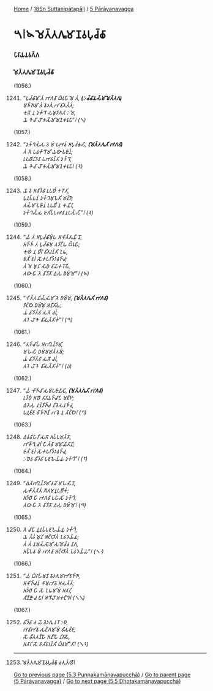 
[Home](/) / [18Sn Suttanipātapāḷi](/tipitaka/18Sn.md) / [5 Pārāyanavagga](/tipitaka/18Sn/5.md)

# 𑁫𑁇𑁪 𑀫𑁂𑀢𑁆𑀢𑀕𑀽𑀫𑀸𑀡𑀯𑀧𑀼𑀘𑁆𑀙𑀸

### 𑀧𑀸𑀭𑀸𑀬𑀦𑀯𑀕𑁆𑀕

### 𑀫𑁂𑀢𑁆𑀢𑀕𑀽𑀫𑀸𑀡𑀯𑀧𑀼𑀘𑁆𑀙𑀸

(1056.)

1241. _“𑀧𑀼𑀘𑁆𑀙𑀸𑀫𑀺 𑀢𑀁 𑀪𑀕𑀯𑀸 𑀩𑁆𑀭𑀽𑀳𑀺 𑀫𑁂 𑀢𑀁, __(𑀇𑀘𑁆𑀘𑀸𑀬𑀲𑁆𑀫𑀸 𑀫𑁂𑀢𑁆𑀢𑀕𑀽)___  
_𑀫𑀜𑁆𑀜𑀸𑀫𑀺 𑀢𑀁 𑀯𑁂𑀤𑀕𑀼𑀁 𑀪𑀸𑀯𑀺𑀢𑀢𑁆𑀢𑀁;_  
_𑀓𑀼𑀢𑁄 𑀦𑀼 𑀤𑀼𑀓𑁆𑀔𑀸 𑀲𑀫𑀼𑀤𑀸𑀕𑀢𑀸 𑀇𑀫𑁂,_  
_𑀬𑁂 𑀓𑁂𑀘𑀺 𑀮𑁄𑀓𑀲𑁆𑀫𑀺𑀫𑀦𑁂𑀓𑀭𑀽𑀧𑀸”𑁇 (𑁧)_  


(1057.)

1242. _“𑀤𑀼𑀓𑁆𑀔𑀲𑁆𑀲 𑀯𑁂 𑀫𑀁 𑀧𑀪𑀯𑀁 𑀅𑀧𑀼𑀘𑁆𑀙𑀲𑀺, __(𑀫𑁂𑀢𑁆𑀢𑀕𑀽𑀢𑀺 𑀪𑀕𑀯𑀸)___  
_𑀢𑀁 𑀢𑁂 𑀧𑀯𑀓𑁆𑀔𑀸𑀫𑀺 𑀬𑀣𑀸 𑀧𑀚𑀸𑀦𑀁;_  
_𑀉𑀧𑀥𑀺𑀦𑀺𑀤𑀸𑀦𑀸 𑀧𑀪𑀯𑀦𑁆𑀢𑀺 𑀤𑀼𑀓𑁆𑀔𑀸,_  
_𑀬𑁂 𑀓𑁂𑀘𑀺 𑀮𑁄𑀓𑀲𑁆𑀫𑀺𑀫𑀦𑁂𑀓𑀭𑀽𑀧𑀸𑁇 (𑁨)_  


(1058.)

1243. _𑀬𑁄 𑀯𑁂 𑀅𑀯𑀺𑀤𑁆𑀯𑀸 𑀉𑀧𑀥𑀺𑀁 𑀓𑀭𑁄𑀢𑀺,_  
_𑀧𑀼𑀦𑀧𑁆𑀧𑀼𑀦𑀁 𑀤𑀼𑀓𑁆𑀔𑀫𑀼𑀧𑁂𑀢𑀺 𑀫𑀦𑁆𑀤𑁄;_  
_𑀢𑀲𑁆𑀫𑀸 𑀧𑀚𑀸𑀦𑀁 𑀉𑀧𑀥𑀺𑀁 𑀦 𑀓𑀬𑀺𑀭𑀸,_  
_𑀤𑀼𑀓𑁆𑀔𑀲𑁆𑀲 𑀚𑀸𑀢𑀺𑀧𑁆𑀧𑀪𑀯𑀸𑀦𑀼𑀧𑀲𑁆𑀲𑀻”𑁇 (𑁩)_  


(1059.)

1244. _“𑀬𑀁 𑀢𑀁 𑀅𑀧𑀼𑀘𑁆𑀙𑀺𑀫𑁆𑀳 𑀅𑀓𑀺𑀢𑁆𑀢𑀬𑀻 𑀦𑁄,_  
_𑀅𑀜𑁆𑀜𑀁 𑀢𑀁 𑀧𑀼𑀘𑁆𑀙𑀸𑀫 𑀢𑀤𑀺𑀗𑁆𑀖 𑀩𑁆𑀭𑀽𑀳𑀺;_  
_𑀓𑀣𑀁 𑀦𑀼 𑀥𑀻𑀭𑀸 𑀯𑀺𑀢𑀭𑀦𑁆𑀢𑀺 𑀑𑀖𑀁,_  
_𑀚𑀸𑀢𑀺𑀁 𑀚𑀭𑀁 𑀲𑁄𑀓𑀧𑀭𑀺𑀤𑁆𑀤𑀯𑀜𑁆𑀘;_  
_𑀢𑀁 𑀫𑁂 𑀫𑀼𑀦𑀺 𑀲𑀸𑀥𑀼 𑀯𑀺𑀬𑀸𑀓𑀭𑁄𑀳𑀺,_  
_𑀢𑀣𑀸 𑀳𑀺 𑀢𑁂 𑀯𑀺𑀤𑀺𑀢𑁄 𑀏𑀲 𑀥𑀫𑁆𑀫𑁄”𑁇 (𑁪)_  


(1060.)

1245. _“𑀓𑀺𑀢𑁆𑀢𑀬𑀺𑀲𑁆𑀲𑀸𑀫𑀺 𑀢𑁂 𑀥𑀫𑁆𑀫𑀁, __(𑀫𑁂𑀢𑁆𑀢𑀕𑀽𑀢𑀺 𑀪𑀕𑀯𑀸)___  
_𑀤𑀺𑀝𑁆𑀞𑁂 𑀥𑀫𑁆𑀫𑁂 𑀅𑀦𑀻𑀢𑀺𑀳𑀁;_  
_𑀬𑀁 𑀯𑀺𑀤𑀺𑀢𑁆𑀯𑀸 𑀲𑀢𑁄 𑀘𑀭𑀁,_  
_𑀢𑀭𑁂 𑀮𑁄𑀓𑁂 𑀯𑀺𑀲𑀢𑁆𑀢𑀺𑀓𑀁”𑁇 (𑁫)_  


(1061.)

1246. _“𑀢𑀜𑁆𑀘𑀸𑀳𑀁 𑀅𑀪𑀺𑀦𑀦𑁆𑀤𑀸𑀫𑀺,_  
_𑀫𑀳𑁂𑀲𑀺 𑀥𑀫𑁆𑀫𑀫𑀼𑀢𑁆𑀢𑀫𑀁;_  
_𑀬𑀁 𑀯𑀺𑀤𑀺𑀢𑁆𑀯𑀸 𑀲𑀢𑁄 𑀘𑀭𑀁,_  
_𑀢𑀭𑁂 𑀮𑁄𑀓𑁂 𑀯𑀺𑀲𑀢𑁆𑀢𑀺𑀓𑀁”𑁇 (𑁬)_  


(1062.)

1247. _“𑀬𑀁 𑀓𑀺𑀜𑁆𑀘𑀺 𑀲𑀫𑁆𑀧𑀚𑀸𑀦𑀸𑀲𑀺, __(𑀫𑁂𑀢𑁆𑀢𑀕𑀽𑀢𑀺 𑀪𑀕𑀯𑀸)___  
_𑀉𑀤𑁆𑀥𑀁 𑀅𑀥𑁄 𑀢𑀺𑀭𑀺𑀬𑀜𑁆𑀘𑀸𑀧𑀺 𑀫𑀚𑁆𑀛𑁂;_  
_𑀏𑀢𑁂𑀲𑀼 𑀦𑀦𑁆𑀤𑀺𑀜𑁆𑀘 𑀦𑀺𑀯𑁂𑀲𑀦𑀜𑁆𑀘,_  
_𑀧𑀦𑀼𑀚𑁆𑀚 𑀯𑀺𑀜𑁆𑀜𑀸𑀡𑀁 𑀪𑀯𑁂 𑀦 𑀢𑀺𑀝𑁆𑀞𑁂𑁇 (𑁭)_  


(1063.)

1248. _𑀏𑀯𑀁𑀯𑀺𑀳𑀸𑀭𑀻 𑀲𑀢𑁄 𑀅𑀧𑁆𑀧𑀫𑀢𑁆𑀢𑁄,_  
_𑀪𑀺𑀓𑁆𑀔𑀼 𑀘𑀭𑀁 𑀳𑀺𑀢𑁆𑀯𑀸 𑀫𑀫𑀸𑀬𑀺𑀢𑀸𑀦𑀺;_  
_𑀚𑀸𑀢𑀺𑀁 𑀚𑀭𑀁 𑀲𑁄𑀓𑀧𑀭𑀺𑀤𑁆𑀤𑀯𑀜𑁆𑀘,_  
_𑀇𑀥𑁂𑀯 𑀯𑀺𑀤𑁆𑀯𑀸 𑀧𑀚𑀳𑁂𑀬𑁆𑀬 𑀤𑀼𑀓𑁆𑀔𑀁”𑁇 (𑁮)_  


(1064.)

1249. _“𑀏𑀢𑀸𑀪𑀺𑀦𑀦𑁆𑀤𑀸𑀫𑀺 𑀯𑀘𑁄 𑀫𑀳𑁂𑀲𑀺𑀦𑁄,_  
_𑀲𑀼𑀓𑀺𑀢𑁆𑀢𑀺𑀢𑀁 𑀕𑁄𑀢𑀫𑀦𑀽𑀧𑀥𑀻𑀓𑀁;_  
_𑀅𑀤𑁆𑀥𑀸 𑀳𑀺 𑀪𑀕𑀯𑀸 𑀧𑀳𑀸𑀲𑀺 𑀤𑀼𑀓𑁆𑀔𑀁,_  
_𑀢𑀣𑀸 𑀳𑀺 𑀢𑁂 𑀯𑀺𑀤𑀺𑀢𑁄 𑀏𑀲 𑀥𑀫𑁆𑀫𑁄𑁇 (𑁯)_  


(1065.)

1250. _𑀢𑁂 𑀘𑀸𑀧𑀺 𑀦𑀽𑀦𑀧𑁆𑀧𑀚𑀳𑁂𑀬𑁆𑀬𑀼 𑀤𑀼𑀓𑁆𑀔𑀁,_  
_𑀬𑁂 𑀢𑁆𑀯𑀁 𑀫𑀼𑀦𑀺 𑀅𑀝𑁆𑀞𑀺𑀢𑀁 𑀑𑀯𑀤𑁂𑀬𑁆𑀬;_  
_𑀢𑀁 𑀢𑀁 𑀦𑀫𑀲𑁆𑀲𑀸𑀫𑀺 𑀲𑀫𑁂𑀘𑁆𑀘 𑀦𑀸𑀕,_  
_𑀅𑀧𑁆𑀧𑁂𑀯 𑀫𑀁 𑀪𑀕𑀯𑀸 𑀅𑀝𑁆𑀞𑀺𑀢𑀁 𑀑𑀯𑀤𑁂𑀬𑁆𑀬”𑁇 (𑁧𑁦)_  


(1066.)

1251. _“𑀬𑀁 𑀩𑁆𑀭𑀸𑀳𑁆𑀫𑀡𑀁 𑀯𑁂𑀤𑀕𑀼𑀫𑀸𑀪𑀺𑀚𑀜𑁆𑀜𑀸,_  
_𑀅𑀓𑀺𑀜𑁆𑀘𑀦𑀁 𑀓𑀸𑀫𑀪𑀯𑁂 𑀅𑀲𑀢𑁆𑀢𑀁;_  
_𑀅𑀤𑁆𑀥𑀸 𑀳𑀺 𑀲𑁄 𑀑𑀖𑀫𑀺𑀫𑀁 𑀅𑀢𑀸𑀭𑀺,_  
_𑀢𑀺𑀡𑁆𑀡𑁄 𑀘 𑀧𑀸𑀭𑀁 𑀅𑀔𑀺𑀮𑁄 𑀅𑀓𑀗𑁆𑀔𑁄𑁇 (𑁧𑁧)_  


(1067.)

1252. _𑀯𑀺𑀤𑁆𑀯𑀸 𑀘 𑀬𑁄 𑀯𑁂𑀤𑀕𑀽 𑀦𑀭𑁄 𑀇𑀥,_  
_𑀪𑀯𑀸𑀪𑀯𑁂 𑀲𑀗𑁆𑀕𑀫𑀺𑀫𑀁 𑀯𑀺𑀲𑀚𑁆𑀚;_  
_𑀲𑁄 𑀯𑀻𑀢𑀢𑀡𑁆𑀳𑁄 𑀅𑀦𑀻𑀖𑁄 𑀦𑀺𑀭𑀸𑀲𑁄,_  
_𑀅𑀢𑀸𑀭𑀺 𑀲𑁄 𑀚𑀸𑀢𑀺𑀚𑀭𑀦𑁆𑀢𑀺 𑀩𑁆𑀭𑀽𑀫𑀻”𑀢𑀺𑁇 (𑁧𑁨)_  


---

1253. 𑀫𑁂𑀢𑁆𑀢𑀕𑀽𑀫𑀸𑀡𑀯𑀧𑀼𑀘𑁆𑀙𑀸 𑀘𑀢𑀼𑀢𑁆𑀣𑀻𑁇



[Go to previous page (5.3 Puṇṇakamāṇavapucchā)](/tipitaka/18Sn/5/5.3.md) / [Go to parent page (5 Pārāyanavagga)](/tipitaka/18Sn/5.md) / [Go to next page (5.5 Dhotakamāṇavapucchā)](/tipitaka/18Sn/5/5.5.md)


